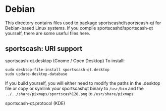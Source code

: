 
Debian
====================
This directory contains files used to package sportscashd/sportscash-qt
for Debian-based Linux systems. If you compile sportscashd/sportscash-qt yourself, there are some useful files here.

## sportscash: URI support ##


sportscash-qt.desktop  (Gnome / Open Desktop)
To install:

	sudo desktop-file-install sportscash-qt.desktop
	sudo update-desktop-database

If you build yourself, you will either need to modify the paths in
the .desktop file or copy or symlink your sportscashqt binary to `/usr/bin`
and the `../../share/pixmaps/sportscash128.png` to `/usr/share/pixmaps`

sportscash-qt.protocol (KDE)

